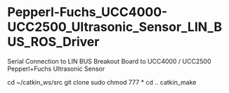 # Pepperl-Fuchs_UCC4000-UCC2500_Ultrasonic_Sensor_LIN_BUS_ROS_Driver
Serial Connection to LIN BUS Breakout Board to UCC4000 / UCC2500 Pepperl+Fuchs Ultrasonic Sensor

cd ~/catkin_ws/src
git clone 
sudo chmod 777 *
cd ..
catkin_make

